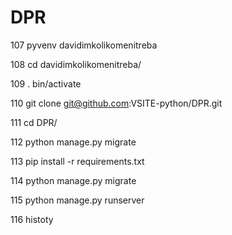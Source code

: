 # DPR

  107  pyvenv davidimkolikomenitreba
  
  108  cd davidimkolikomenitreba/
  
  109  . bin/activate
  
  110  git clone git@github.com:VSITE-python/DPR.git
  
  111  cd DPR/
  
  112  python manage.py migrate
  
  113  pip install -r requirements.txt 
  
  114  python manage.py migrate
  
  115  python manage.py runserver
  
  116  histoty
